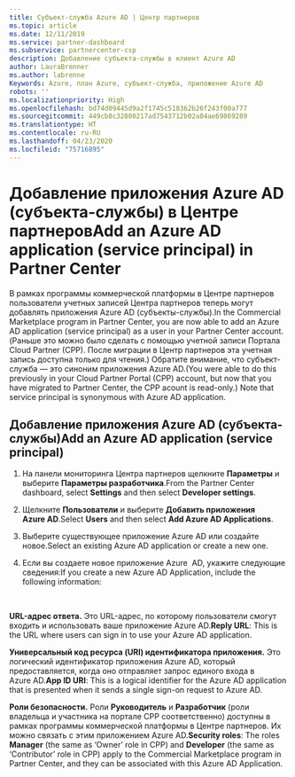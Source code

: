 ```yaml
---
title: Субъект-служба Azure AD | Центр партнеров
ms.topic: article
ms.date: 12/11/2019
ms.service: partner-dashboard
ms.subservice: partnercenter-csp
description: Добавление субъекта-службы в клиент Azure AD
author: LauraBrenner
ms.author: labrenne
Keywords: Azure, план Azure, субъект-служба, приложение Azure AD
robots: ''
ms.localizationpriority: High
ms.openlocfilehash: bd74d09445d9a2f1745c518362b26f243f00a777
ms.sourcegitcommit: 449cb8c32880217ad7543712b02a84ae69869289
ms.translationtype: HT
ms.contentlocale: ru-RU
ms.lasthandoff: 04/23/2020
ms.locfileid: "75716895"
---
```

# <a name="add-an-azure-ad-application-service-principal-in-partner-center"></a><span data-ttu-id="9f33c-104">Добавление приложения Azure AD (субъекта-службы) в Центре партнеров</span><span class="sxs-lookup"><span data-stu-id="9f33c-104">Add an Azure AD application (service principal) in Partner Center</span></span>

<span data-ttu-id="9f33c-105">В рамках программы коммерческой платформы в Центре партнеров пользователи учетных записей Центра партнеров теперь могут добавлять приложения Azure AD (субъекты-службы).</span><span class="sxs-lookup"><span data-stu-id="9f33c-105">In the Commercial Marketplace program in Partner Center, you are now able to add an Azure AD application (service principal) as a user in your Partner Center account.</span></span> <span data-ttu-id="9f33c-106">(Раньше это можно было сделать с помощью учетной записи Портала Cloud Partner (CPP). После миграции в Центр партнеров эта учетная запись доступна только для чтения.) Обратите внимание, что субъект-служба — это синоним приложения Azure AD.</span><span class="sxs-lookup"><span data-stu-id="9f33c-106">(You were able to do this previously in your Cloud Partner Portal (CPP) account, but now that you have migrated to Partner Center, the CPP acount is read-only.) Note that service principal is synonymous with Azure AD application.</span></span>

## <a name="add-an-azure-ad-application-service-principal"></a><span data-ttu-id="9f33c-107">Добавление приложения Azure AD (субъекта-службы)</span><span class="sxs-lookup"><span data-stu-id="9f33c-107">Add an Azure AD application (service principal)</span></span>

1. <span data-ttu-id="9f33c-108">На панели мониторинга Центра партнеров щелкните **Параметры** и выберите **Параметры разработчика**.</span><span class="sxs-lookup"><span data-stu-id="9f33c-108">From the Partner Center dashboard, select **Settings** and then select **Developer settings**.</span></span>

2. <span data-ttu-id="9f33c-109">Щелкните **Пользователи** и выберите **Добавить приложения Azure AD**.</span><span class="sxs-lookup"><span data-stu-id="9f33c-109">Select **Users** and then select **Add Azure AD Applications**.</span></span>

3. <span data-ttu-id="9f33c-110">Выберите существующее приложение Azure AD или создайте новое.</span><span class="sxs-lookup"><span data-stu-id="9f33c-110">Select an existing Azure AD application or create a new one.</span></span>

4. <span data-ttu-id="9f33c-111">Если вы создаете новое приложение Azure  AD, укажите следующие сведения:</span><span class="sxs-lookup"><span data-stu-id="9f33c-111">If you create a new Azure AD Application, include the following information:</span></span>  

  


<span data-ttu-id="9f33c-112">**URL-адрес ответа.** Это URL-адрес, по которому пользователи смогут входить и использовать ваше приложение Azure AD.</span><span class="sxs-lookup"><span data-stu-id="9f33c-112">**Reply URL**: This is the URL where users can sign in to use your Azure AD application.</span></span> 

<span data-ttu-id="9f33c-113">**Универсальный код ресурса (URI) идентификатора приложения.** Это логический идентификатор приложения Azure AD, который предоставляется, когда оно отправляет запрос единого входа в Azure AD.</span><span class="sxs-lookup"><span data-stu-id="9f33c-113">**App ID URI**: This is a logical identifier for the Azure AD application that is presented when it sends a single sign-on request to Azure AD.</span></span> 

<span data-ttu-id="9f33c-114">**Роли безопасности.** Роли **Руководитель** и **Разработчик** (роли владельца и участника на портале CPP соответственно) доступны в рамках программы коммерческой платформы в Центре партнеров. Их можно связать с этим приложением Azure AD.</span><span class="sxs-lookup"><span data-stu-id="9f33c-114">**Security roles**: The roles **Manager** (the same as  ‘Owner’ role in CPP) and **Developer** (the same as ‘Contributor’ role in CPP) apply to the Commercial Marketplace program in Partner Center, and they can be associated with this Azure AD Application.</span></span>  

  
